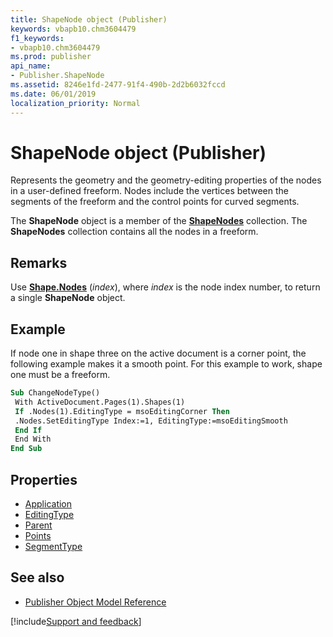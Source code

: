 ```yaml
---
title: ShapeNode object (Publisher)
keywords: vbapb10.chm3604479
f1_keywords:
- vbapb10.chm3604479
ms.prod: publisher
api_name:
- Publisher.ShapeNode
ms.assetid: 8246e1fd-2477-91f4-490b-2d2b6032fccd
ms.date: 06/01/2019
localization_priority: Normal
---
```



# ShapeNode object (Publisher)

Represents the geometry and the geometry-editing properties of the nodes in a user-defined freeform. Nodes include the vertices between the segments of the freeform and the control points for curved segments. 

The **ShapeNode** object is a member of the **[ShapeNodes](Publisher.ShapeNodes.md)** collection. The **ShapeNodes** collection contains all the nodes in a freeform.

## Remarks

Use **[Shape.Nodes](Publisher.Shape.Nodes.md)** (_index_), where _index_ is the node index number, to return a single **ShapeNode** object. 
 

## Example

If node one in shape three on the active document is a corner point, the following example makes it a smooth point. For this example to work, shape one must be a freeform.

```vb
Sub ChangeNodeType() 
 With ActiveDocument.Pages(1).Shapes(1) 
 If .Nodes(1).EditingType = msoEditingCorner Then 
 .Nodes.SetEditingType Index:=1, EditingType:=msoEditingSmooth 
 End If 
 End With 
End Sub
```


## Properties

- [Application](Publisher.ShapeNode.Application.md)
- [EditingType](Publisher.ShapeNode.EditingType.md)
- [Parent](Publisher.ShapeNode.Parent.md)
- [Points](Publisher.ShapeNode.Points.md)
- [SegmentType](Publisher.ShapeNode.SegmentType.md)

## See also

- [Publisher Object Model Reference](overview/publisher/object-model.md)



[!include[Support and feedback](~/includes/feedback-boilerplate.md)]